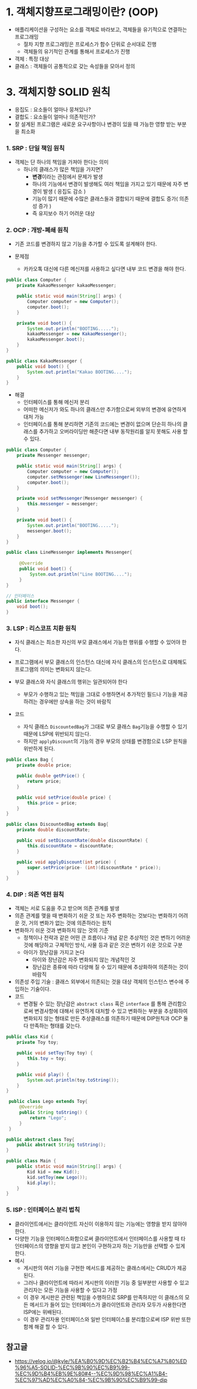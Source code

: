 # 1. 객체지향프로그래밍이란? (OOP)

- 애플리케이션을 구성하는 요소를 객체로 바라보고, 객체들을 유기적으로 연결하는 프로그래밍
  - 절차 지향 프로그래밍은 프로세스가 함수 단위로 순서대로 진행
  - 객체들의 유기적인 관계를 통해서 프로세스가 진행
- 객체 : 특정 대상
- 클래스 :  객체들이 공통적으로 갖는 속성들을 모아서 정의



# 3. 객체지향 SOLID 원칙

- 응집도 : 요소들이 얼마나 뭉쳐있나?
- 결합도 : 요소들이 얼마나 의존적인가?
- 잘 설계된 프로그램은 새로운 요구사항이나 변경이 있을 때 가능한 영향 받는 부분을 최소화

### 1. SRP : 단일 책임 원칙

- 객체는 단 하나의 책임을 가져아 한다는 의미
  - 하나의 클래스가 많은 책임을 가지면?
    - **변경**이라는 관점에서 문제가 발생
    - 하나의 기능에서 변경이 발생해도 여러 책임을 가지고 있기 때문에 자주 변경이 발생 ( 응집도 감소 )
    - 기능이 많기 때문에 수많은 클래스들과 결합되기 때문에 결합도 증가( 의존성 증가 )
    - 즉 유지보수 하기 어려운 대상



### 2. OCP : 개방-폐쇄 원칙

- 기존 코드를 변경하지 않고 기능을 추가할 수 있도록 설계해야 한다.

- 문제점
  - 카카오톡 대신에 다른 메신저를 사용하고 싶다면 내부 코드 변경을 해야 한다.

```java
public class Computer {
    private KakaoMessenger kakaoMessenger;

    public static void main(String[] args) {
        Computer computer = new Computer();
        computer.boot();
    }

    private void boot() {
        System.out.println("BOOTING.....");
        kakaoMessenger = new KakaoMessenger();
        kakaoMessenger.boot();
    }
}

public class KakaoMessenger {
    public void boot() {
        System.out.println("Kakao BOOTING....");
    }
}
```

- 해결
  - 인터페이스를 통해 메신저 분리
  - 어떠한 메신저가 와도 하나의 클래스만 추가함으로써 외부의 변경에 유연하게 대처 가능
  - 인터페이스를 통해 분리하면 기존의 코드에는 변경이 없으며 단순히 하나의 클래스를 추가하고 오버라이딩만 해준다면 내부 동작원리를 알지 못해도 사용 할 수 있다.

```java
public class Computer {
    private Messenger messenger;

    public static void main(String[] args) {
        Computer computer = new Computer();
        computer.setMessenger(new LineMessenger());
        computer.boot();
    }

    private void setMessenger(Messenger messenger) {
        this.messenger = messenger;
    }

    private void boot() {
        System.out.println("BOOTING.....");
        messenger.boot();
    }
}

public class LineMessenger implements Messenger{
    
     @Override
     public void boot() {
         System.out.println("Line BOOTING....");
     }
}

// 인터페이스
public interface Messenger {
    void boot();
}
```



### 3. LSP : 리스코프 치환 원칙

- 자식 클래스는 최소한 자신의 부모 클래스에서 가능한 행위를 수행할 수 있어야 한다.
- 프로그램에서 부모 클래스의 인스턴스 대신에 자식 클래스의 인스턴스로 대체해도 프로그램의 의미는 변화되지 않는다.
- 부모 클래스와 자식 클래스의 행위는 일관되어야 한다
  - 부모가 수행하고 있는 책임을 그대로 수행하면서 추가적인 필드나 기능을 제공하려는 경우에만 상속을 하는 것이 바람직

- 코드
  - 자식 클래스 `DiscountedBag`가 그대로 부모 클래스 `Bag`기능을 수행할 수 있기 때문에 LSP에 위반되지 않는다.
  - 하지만 `applyDiscount`의 기능의 경우 부모의 상태를 변경함으로 LSP 원칙을 위반하게 된다.

```JAVA
public class Bag {
    private double price;

    public double getPrice() {
        return price;
    }

    public void setPrice(double price) {
        this.price = price;
    }
}
```

```JAVA
public class DiscountedBag extends Bag{
    private double discountRate;

    public void setDiscountRate(double discountRate) {
        this.discountRate = discountRate;
    }

    public void applyDiscount(int price) {
        super.setPrice(price- (int)(discountRate * price));
    }
}
```



### 4. DIP : 의존 역전 원칙

- 객체는 서로 도움을 주고 받으며 의존 관계를 발생
- 의존 관계를 맺을 때 변화하기 쉬운 것 또는 자주 변화하는 것보다는 변화하기 어려운 것, 거의 변화가 없는 것에 의존하라는 원칙
- 변화하기 쉬운 것과 변화하지 않는 것의 기준
  - 정책이나 전략과 같은 어떤 큰 흐름이나 개념 같은 추상적인 것은 변하기 어려운 것에 해당하고 구체적인 방식, 사물 등과 같은 것은 변하기 쉬운 것으로 구분
  - 아이가 장난감을 가지고 논다
    - 아이와 장난감은 자주 변화되지 않는 개념적인 것
    - 장난감은 종류에 따라 다양해 질 수 있기 때문에 추상화하여 의존하는 것이 바람직
- 의존성 주입 기술 :  클래스 외부에서 의존되는 것을 대상 객체의 인스턴스 변수에 주입하는 기술이다.
- 코드
  - 변경될 수 있는 장난감은 `abstract class` 혹은 `interface` 를 통해 관리함으로써 변경사항에 대해서 유연하게 대처할 수 있고 변화하는 부분을 추상화하여 변화되지 않는 형태로 만든 추상클래스를 의존하기 때문에 DIP원칙과 OCP 둘다 만족하는 형태를 갖는다.

```JAVA
public class Kid {
    private Toy toy;

    public void setToy(Toy toy) {
        this.toy = toy;
    }

    public void play() {
        System.out.println(toy.toString());
    }
}

 public class Lego extends Toy{
     @Override
     public String toString() {
         return "Lego";
     }
 }

public abstract class Toy{
    public abstract String toString();
}

public class Main {
    public static void main(String[] args) {
        Kid kid = new Kid();
        kid.setToy(new Lego());
        kid.play();
    }
}
```



### 5. ISP : 인터페이스 분리 법칙

- 클라이언트에서는 클라이언트 자신이 이용하지 않는 기능에는 영향을 받지 않아야 한다.
- 다양한 기능을 인터페이스화함으로써 클라이언트에서 인터페이스를 사용할 때 타 인터페이스의 영향을 받지 않고 본인이 구현하고자 하는 기능만을 선택할 수 있게 한다.
- 예시
  - 게시판의 여러 기능을 구현한 메서드를 제공하는 클래스에서는 CRUD가 제공된다. 
  - 그러나 클라이언트에 따라서 게시판의 이러한 기능 중 일부분만 사용할 수 있고 관리자는 모든 기능을 사용할 수 있다고 가정
  - 이 경우 게시판은 관련된 책임을 수행하므로 SRP를 만족하지만 이 클래스의 모든 메서드가 들어 있는 인터페이스가 클라이언트와 관리자 모두가 사용한다면 ISP에는 위배된다. 
  - 이 경우 관리자용 인터페이스와 일반 인터페이스를 분리함으로써 ISP 위반 또한 함께 해결 할 수 있다.



## 참고글

- https://velog.io/@kyle/%EA%B0%9D%EC%B2%B4%EC%A7%80%ED%96%A5-SOLID-%EC%9B%90%EC%B9%99-%EC%9D%B4%EB%9E%80#4--%EC%9D%98%EC%A1%B4-%EC%97%AD%EC%A0%84-%EC%9B%90%EC%B9%99-dip